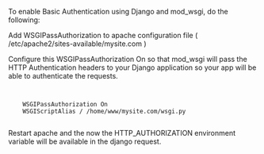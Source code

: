 <p>To enable Basic Authentication using Django and mod_wsgi, do the following:</p>

<p>Add WSGIPassAuthorization to apache configuration file (
/etc/apache2/sites-available/mysite.com )</p>

<p>Configure this WSGIPassAuthorization On so that mod_wsgi will pass the HTTP Authentication headers to your Django application so your app will be able to
authenticate the requests.</p>

<code>
<VirtualHost *:80>
    WSGIPassAuthorization On
    WSGIScriptAlias / /home/www/mysite.com/wsgi.py
</VirtualHost>
</code>

<p>Restart apache and the now the HTTP_AUTHORIZATION environment variable will be available in the django request.</p>